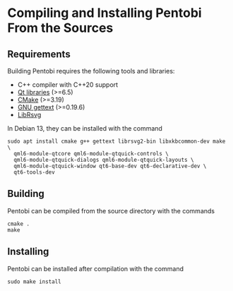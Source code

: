 Compiling and Installing Pentobi From the Sources
=================================================

Requirements
------------

Building Pentobi requires the following tools and libraries:

* C++ compiler with C++20 support
* [Qt libraries](https://www.qt.io/) (>=6.5)
* [CMake](https://cmake.org/) (>=3.19)
* [GNU gettext](https://www.gnu.org/software/gettext/) (>=0.19.6)
* [LibRsvg](https://wiki.gnome.org/Projects/LibRsvg)

In Debian 13, they can be installed with the command
```
sudo apt install cmake g++ gettext librsvg2-bin libxkbcommon-dev make \
  qml6-module-qtcore qml6-module-qtquick-controls \
  qml6-module-qtquick-dialogs qml6-module-qtquick-layouts \
  qml6-module-qtquick-window qt6-base-dev qt6-declarative-dev \
  qt6-tools-dev
```

Building
--------

Pentobi can be compiled from the source directory with the commands
```
cmake .
make
```

Installing
----------

Pentobi can be installed after compilation with the command
```
sudo make install
```
